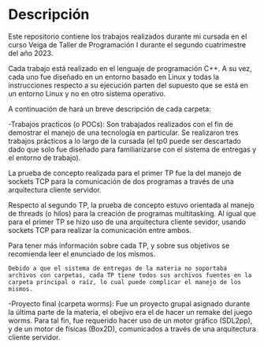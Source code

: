 # Descripción 

Este repositorio contiene los trabajos realizados durante mi cursada en el curso Veiga de Taller de Programación I durante el segundo cuatrimestre del año 2023.

Cada trabajo está realizado en el lenguaje de programación C++. A su vez, cada uno fue diseñado en un entorno basado en Linux y todas la instrucciones respecto a su ejecución parten del supuesto que se está en un entorno Linux y no en otro sistema operativo.

A continuación de hará un breve descripción de cada carpeta:

-Trabajos practicos (o POCs): Son trabajados realizados con el fin de demostrar el manejo de una tecnología en particular. Se realizaron tres trabajos prácticos a lo largo de la cursada (el tp0 puede ser descartado dado que solo fue diseñado para familiarizarse con el 
sistema de entregas y el entorno de trabajo).

La prueba de concepto realizada para el primer TP fue la del manejo de sockets TCP para la comunicación de dos programas a través de una arquitectura cliente servidor.

Respecto al segundo TP, la prueba de concepto estuvo orientada al manejo de threads (o hilos) para la creación de programas multitasking. Al igual que para el primer TP se hizo uso de una arquitectura cliente sevidor, usando sockets TCP para realizar la comunicación entre ambos.

Para tener más información sobre cada TP, y sobre sus objetivos se recomienda leer el enunciado de los mismos.

    Debido a que el sistema de entregas de la materia no soportaba archivos con carpetas, cada TP tiene todos sus archivos fuentes en la carpeta principal o raíz, lo cual puede complicar el manejo de los mismos.

-Proyecto final (carpeta worms): Fue un proyecto grupal asignado durante la última parte de la materia, el obejivo era el de hacer un remake del juego worms. Para tal fin, fue requerido hacer uso de un motor gráfico (SDL2pp), y de un motor de físicas (Box2D), comunicados a través de una arquitectura cliente servidor. 


